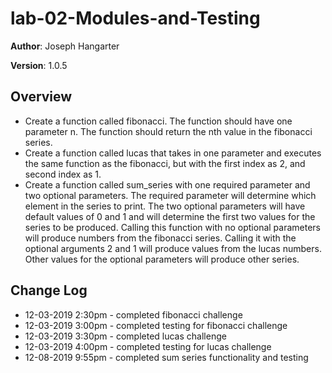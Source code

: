 # lab-02-Modules-and-Testing

**Author**: Joseph Hangarter

**Version**: 1.0.5

## Overview
* Create a function called fibonacci. The function should have one parameter n. The function should return the nth value in the fibonacci series.
* Create a function called lucas that takes in one parameter and executes the same function as the fibonacci, but with the first index as 2, and second index as 1.
* Create a function called sum_series with one required parameter and two optional parameters. The required parameter will determine which element in the series to print. The two optional parameters will have default values of 0 and 1 and will determine the first two values for the series to be produced. Calling this function with no optional parameters will produce numbers from the fibonacci series. Calling it with the optional arguments 2 and 1 will produce values from the lucas numbers. Other values for the optional parameters will produce other series.

## Change Log
* 12-03-2019 2:30pm - completed fibonacci challenge
* 12-03-2019 3:00pm - completed testing for fibonacci challenge
* 12-03-2019 3:30pm - completed lucas challenge
* 12-03-2019 4:00pm - completed testing for lucas challenge
* 12-08-2019 9:55pm - completed sum series functionality and testing
